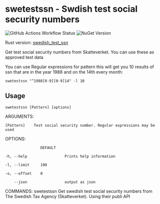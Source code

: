 # swetestssn - Swdish test social security numbers

![GitHub Actions Workflow Status](https://img.shields.io/github/actions/workflow/status/ferenyl/SwedishTestSsn/dotnet.yaml?branch=main&style=for-the-badge)
![NuGet Version](https://img.shields.io/nuget/v/SwedishTestSsn?style=for-the-badge)

Rust version: [swedish_test_ssn](https://github.com/ferenyl/swedish_test_ssn)

Get test social security numbers from Skatteverket.
You can use these as approved test data

You can use Regular expressions for pattern
this will get you 10 results of ssn that are in the year 1988 and on the 14th every month:

```
swetestssn "^1988[0-9][0-9]14" -l 10
```

## Usage

    swetestssn [Pattern] [options]

ARGUMENTS:

    [Pattern]    Test social security number. Regular expressions may be used

OPTIONS:

                    DEFAULT

    -h, --help                 Prints help information

    -l, --limit     100

    -o, --offset    0

        --json                 output as json

COMMANDS:
swetestssn Get swedish test social security numbers from The Swedish Tax Agency (Skatteverket). Using their publi API
